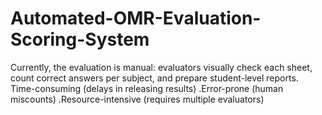 # Automated-OMR-Evaluation-Scoring-System
Currently, the evaluation is manual: evaluators visually check each sheet, count correct answers per subject, and prepare student-level reports. Time-consuming (delays in releasing results) .Error-prone (human miscounts) .Resource-intensive (requires multiple evaluators)
